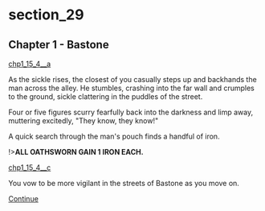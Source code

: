 
# section_29

## Chapter 1 - Bastone

[chp1_15_4__a](../../decomp/app/src/main/res/raw/chp1_15_4__a.mp3 ':include :type=audio')

As the sickle rises, the closest of you casually steps up and backhands the man across the alley. He stumbles, crashing into the far wall and crumples to the ground, sickle clattering in the puddles of the street.

Four or five figures scurry fearfully back into the darkness and limp away, muttering excitedly, "They know, they know!"

A quick search through the man's pouch finds a handful of iron.

!>**ALL OATHSWORN GAIN 1 IRON EACH.** 

[chp1_15_4__c](../../decomp/app/src/main/res/raw/chp1_15_4__c.mp3 ':include :type=audio')

You vow to be more vigilant in the streets of Bastone as you move on.

[Continue](output/chapter1/section_32.md)


